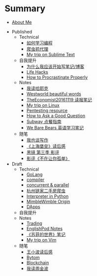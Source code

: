 # Summary

* [About Me](README.md)
- Published
    - Technical
        + [如何学习编程](technical/programming.md)
        + [爬虫抓代理](technical/proxy-crawler.md)
        + [My trip on Sublime Text](technical/subl.md)
    - 自我提升
        + [为什么我应该开始写笔记/博客](life-hacks/hello-blog.md)
        + [Life Hacks](life-hacks/life-hacks.md)
        + [How to Procrastinate Properly](life-hacks/how-to-procrastinate.md)
    - Notes
        - [我读哈耶克](notes/hayek.md)
        - [Westworld beautiful words](notes/westworld-subtitle.md)
        - [TheEconomist20161119 读报笔记](notes/trumps-world.md)
        + [My trip on Linux](notes/linux.md)
        + [Pentesting resource](notes/pres.md)
        + [How to Ask a Good Question](notes/how-to-ask-a-good-question.md)
        + [Subway 点餐指南](notes/subway.md)
        + [We Bare Bears 英语学习笔记](notes/we-bare-bears.md)
    * 随笔
        - [我也谈写作](mics/writing.md)
        - [《上海堡垒》读后感](mics/once-upon-a-time-in-Shanghai.md)
        - [黑镜 第三季 影评](mics/black-mirror-s3.md)
        - [影评《不在让你孤单》](mics/a-beautiful-life.md)
- Draft
    - Technical
        + [GoLang](technical/golang.md)
        + [compiler](technical/compiler.md)
        + [concurrent & parallel](technical/concurrent-parallel.md)
        + [杭州链家二手房爬虫](technical/second-hand-house.md)
        + [Interpreter in Python](technical/py-interpreter.md)
        + [MimbleWimble Origin](technical/mimblewimble-origin.md)
        + [DApps](technical/dapps.md)
    - 自我提升
    - Notes
        - [Trading](notes/trading.md)
        + [EnglishPod Notes](notes/englishpod.md)
        - [《苏菲的世界》笔记](notes/sophies-world.md)
        + [My trip on Vim](notes/vim.md)
    * 随笔
        - [王小波读后感](mics/wangxiaobo.md)
        - [Bytom](mics/bytom.md)
        - [Blockchain](mics/blockchain.md)
        + [我读周金波](mics/zhoujinbo.md)